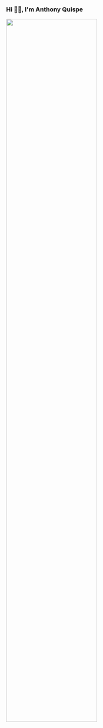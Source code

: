 ### Hi 👋🏼, I'm Anthony Quispe


<img src="https://readme-typing-svg.demolab.com?font=Inconsolata&weight=500&size=50&duration=4000&pause=300&color=13F6F7FF&center=true&vCenter=true&multiline=true&repeat=false&random=false&width=1300&height=140&lines=Hi+nice+to+meet+you;My+name+is+Anthony%2C+I'm+a+full+stack+Engineer+who+loves+to+create+things+that+simplify+my+life+" width="70%" />

<!--
**AnthonyQuispe/AnthonyQuispe** is a ✨ _special_ ✨ repository because its `README.md` (this file) appears on your GitHub profile.

Here are some ideas to get you started:

- 🔭 I’m currently working on ...
- 🌱 I’m currently learning ...
- 👯 I’m looking to collaborate on ...
- 🤔 I’m looking for help with ...
- 💬 Ask me about ...
- 📫 How to reach me: ...
- 😄 Pronouns: ...
- ⚡ Fun fact: ...
-->
